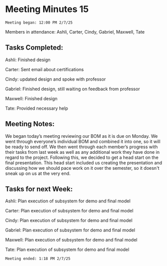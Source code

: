 # Meeting Minutes 15 

    Meeting began: 12:00 PM 2/7/25 

Members in attendance: Ashli, Carter, Cindy, Gabriel, Maxwell, Tate 

 

## Tasks Completed: 

Ashli: Finished design 

Carter: Sent email about certifications 

Cindy: updated design and spoke with professor 

Gabriel: Finished design, still waiting on feedback from professor 

Maxwell: Finished design 

Tate: Provided necessary help 

 

## Meeting Notes: 

We began today’s meeting reviewing our BOM as it is due on Monday. We went through everyone’s individual BOM and combined it into one, so it will be ready to send off. We then went through each member’s progress with their tasks from last week as well as any additional work they have done in regard to the project. Following this, we decided to get a head start on the final presentation. This head start included us creating the presentation and discussing how we should pace work on it over the semester, so it doesn't sneak up on us at the very end. 

 

## Tasks for next Week: 

Ashli: Plan execution of subsystem for demo and final model 

Carter: Plan execution of subsystem for demo and final model 

Cindy: Plan execution of subsystem for demo and final model 

Gabriel: Plan execution of subsystem for demo and final model 

Maxwell: Plan execution of subsystem for demo and final model 

Tate: Plan execution of subsystem for demo and final model 

 

    Meeting ended: 1:18 PM 2/7/25 
  
 

 
